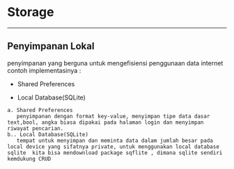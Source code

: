 # Storage

---

##  Penyimpanan Lokal
   penyimpanan yang berguna untuk mengefisiensi penggunaan data internet 
   contoh implementasinya : 
   - Shared Preferences

   - Local Database(SQLite)

    a. Shared Preferences
       penyimpanan dengan format key-value, menyimpan tipe data dasar text,bool, angka biasa dipakai pada halaman login dan menyimpan riwayat pencarian.
    b.. Local Database(SQLite)
       tempat untuk menyimpan dan meminta data dalam jumlah besar pada local device yang sifatnya private, untuk menggunakan local database sqlite  kita bisa mendownload package sqflite , dimana sqlite sendiri kemdukung CRUD
